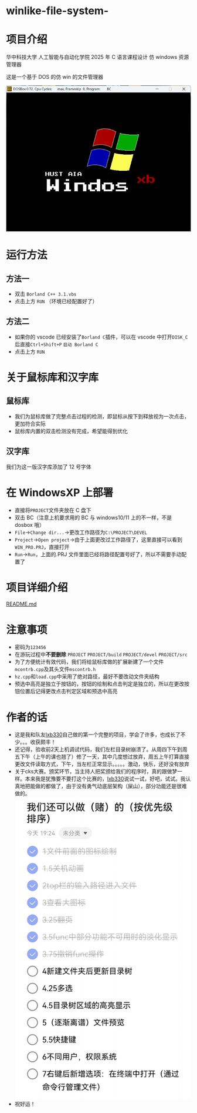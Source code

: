 # winlike-file-system-

# 项目介绍

华中科技大学 人工智能与自动化学院 2025 年 C 语言课程设计 仿 windows 资源管理器

这是一个基于 DOS 的仿 win 的文件管理器

![开机界面](DISK_C/PROJECT/src/Images/power_on_page.png)

# 运行方法

## 方法一

- 双击 `Borland C++ 3.1.vbs`
- 点击上方 `RUN` （环境已经配置好了）

## 方法二

- 如果你的 vscode 已经安装了`Borland C`插件，可以在 vscode 中打开`DISK_C`后直接`Ctrl+Shift+P` `启动 Borland C`
- 点击上方 `RUN`

# 关于鼠标库和汉字库

## 鼠标库

- 我们为鼠标库做了完整点击过程的检测，即鼠标从按下到释放视为一次点击，更加符合实际
- 鼠标库内置的双击检测没有完成，希望能得到优化

## 汉字库

我们为这一版汉字库添加了 12 号字体

# 在 WindowsXP 上部署

- 直接将`PROJECT`文件夹放在 C 盘下
- 双击 BC（注意上机要求用的 BC 与 windows10/11 上的不一样，不是 dosbox 哦）
- `File`->`Change dir...`->更改工作路径为`C:\PROJECT\DEVEL`
- `Project`->`Open project`->由于上面更改过工作路径了，这里直接可以看到`WIN_PRO.PRJ`，直接打开
- `Run`->`Run`，上面的.PRJ 文件里面已经将路径配置号好了，所以不需要手动配置了

# 项目详细介绍

[README.md](DISK_C/README.md)

# 注意事项

- 密码为`123456`
- 在游玩过程中**不要删除** `PROJECT` `PROJECT/build` `PROJECT/devel` `PROJECT/src`
- 为了方便统计有效代码，我们将给鼠标库做的扩展新建了一个文件`mcontrb.cpp`及其头文件`mscontrb.h`
- `hz.cpp`和`load.cpp`中采用了绝对路径，最好不要改动文件夹结构
- 预选中高亮是独立于按钮的，按钮的绘制和点击判定是独立的，所以在更改按钮位置后记得更改点击判定区域和预选中高亮

# 作者的话

- 这是我和队友[lxb330](https://github.com/lxb330)自己做的第一个完整的项目，学会了许多，也成长了不少。。。收获颇丰！
- 还记得，验收前2天上机调试代码，我们左栏目录树崩溃了。从周四下午到周五下午（上午的课也翘了）修了一天，其中几度想过放弃，周五上午打算直接更改文件读取方式，下午，当左栏正常显示。。。。。激动，快乐，还好没有放弃
- 关于cks大赛。颁奖环节，当主持人把奖颁给我们的程序时，真的跟做梦一样。本来我是犹豫要不要打这个比赛的，[lxb330](https://github.com/lxb330)说试一试，好吧，试试。我认真地把能做的都做了，由于没有勇气动底层架构（屎山），部分功能还是很难做的。![to_do_list](DISK_C/PROJECT/src/Images/to_do_list.jpg)
- 祝好运！
